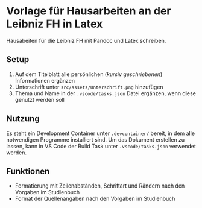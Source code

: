 # Vorlage für Hausarbeiten an der Leibniz FH in Latex

Hausabeiten für die Leibniz FH mit Pandoc und Latex schreiben.

## Setup
1. Auf dem Titelblatt alle persönlichen (_kursiv geschriebenen_) Informationen ergänzen
1. Unterschrift unter `src/assets/Unterschrift.png` hinzufügen
1. Thema und Name in der `.vscode/tasks.json` Datei ergänzen, wenn diese genutzt werden soll

## Nutzung
Es steht ein Development Container unter `.devcontainer/` bereit, in dem alle notwendigen Programme installiert sind. Um das Dokument erstellen zu lassen, kann in VS Code der Build Task unter `.vscode/tasks.json` verwendet werden.

## Funktionen
- Formatierung mit Zeilenabständen, Schriftart und Rändern nach den Vorgaben im Studienbuch
- Format der Quellenangaben nach den Vorgaben im Studienbuch
